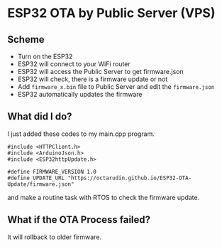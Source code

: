 # ESP32 OTA by Public Server (VPS)

## Scheme
- Turn on the ESP32
- ESP32 will connect to your WiFi router
- ESP32 will access the Public Server to get firmware.json
- ESP32 will check, there is a firmware update or not
- Add `firmware_x.bin` file to Public Server and edit the `firmware.json`
- ESP32 automatically updates the firmware

## What did I do?
I just added these codes to my main.cpp program.
```
#include <HTTPClient.h>
#include <ArduinoJson.h>
#include <ESP32httpUpdate.h>

#define FIRMWARE_VERSION 1.0
#define UPDATE_URL "https://octarudin.github.io/ESP32-OTA-Update/firmware.json"
```  
and make a routine task with RTOS to check the firmware update.

## What if the OTA Process failed?
It will rollback to older firmware.
